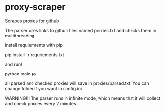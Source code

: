 # proxy-scraper
Scrapes proxies for github


The parser uses links to github files named proxies.txt and checks them in multithreading


install requierments with pip


pip install -r requirements.txt

and run!

python main.py

all parsed and checked proxies will save in proxies/parsed.txt. You can change folder if you want in config.ini


WARNING!!! The parser runs in infinite mode, which means that it will collect and check proxies every 2 minutes.

